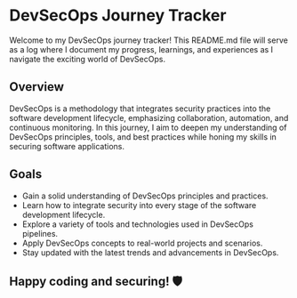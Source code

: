 # DevSecOps Journey Tracker

Welcome to my DevSecOps journey tracker! This README.md file will serve as a log where I document my progress, learnings, and experiences as I navigate the exciting world of DevSecOps.

## Overview

DevSecOps is a methodology that integrates security practices into the software development lifecycle, emphasizing collaboration, automation, and continuous monitoring. In this journey, I aim to deepen my understanding of DevSecOps principles, tools, and best practices while honing my skills in securing software applications.

## Goals

- Gain a solid understanding of DevSecOps principles and practices.
- Learn how to integrate security into every stage of the software development lifecycle.
- Explore a variety of tools and technologies used in DevSecOps pipelines.
- Apply DevSecOps concepts to real-world projects and scenarios.
- Stay updated with the latest trends and advancements in DevSecOps.

##  Happy coding and securing! 🛡️
